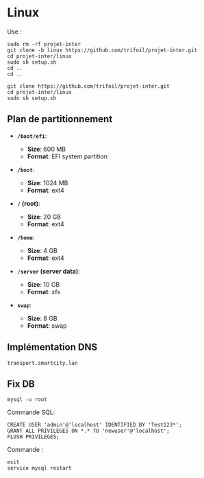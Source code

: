 # Linux

Use : 

```
sudo rm -rf projet-inter
git clone -b linux https://github.com/trifoil/projet-inter.git
cd projet-inter/linux
sudo sh setup.sh
cd .. 
cd ..
```


```
git clone https://github.com/trifoil/projet-inter.git
cd projet-inter/linux
sudo sh setup.sh
```

## Plan de partitionnement 

- **`/boot/efi`**:
  - **Size**: 600 MB
  - **Format**: EFI system partition

- **`/boot`**:
  - **Size**: 1024 MB
  - **Format**: ext4

- **`/` (root)**:
  - **Size**: 20 GB
  - **Format**: ext4

- **`/home`**:
  - **Size**: 4 GB
  - **Format**: ext4

- **`/server` (server data)**:
  - **Size**: 10 GB
  - **Format**: xfs

- **`swap`**:
  - **Size**: 8 GB
  - **Format**: swap

## Implémentation DNS 

```transport.smartcity.lan```


## Fix DB


```
mysql -u root
```
Commande SQL:
```
CREATE USER 'admin'@'localhost' IDENTIFIED BY 'Test123*';
GRANT ALL PRIVILEGES ON *.* TO 'newuser'@'localhost';
FLUSH PRIVILEGES;
```
Commande : 
```
exit
service mysql restart
```